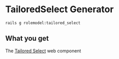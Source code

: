 # TailoredSelect Generator

`rails g rolemodel:tailored_select`

## What you get

The [Tailored Select](https://github.com/RoleModel/tailored-select) web component

